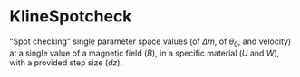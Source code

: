 # KlineSpotcheck
"Spot checking" single parameter space values (of $\Delta m$, of $\theta_0$, and velocity) at a single value of a magnetic field ($B$), in a specific material ($U$ and $W$), with a provided step size ($dz$).

